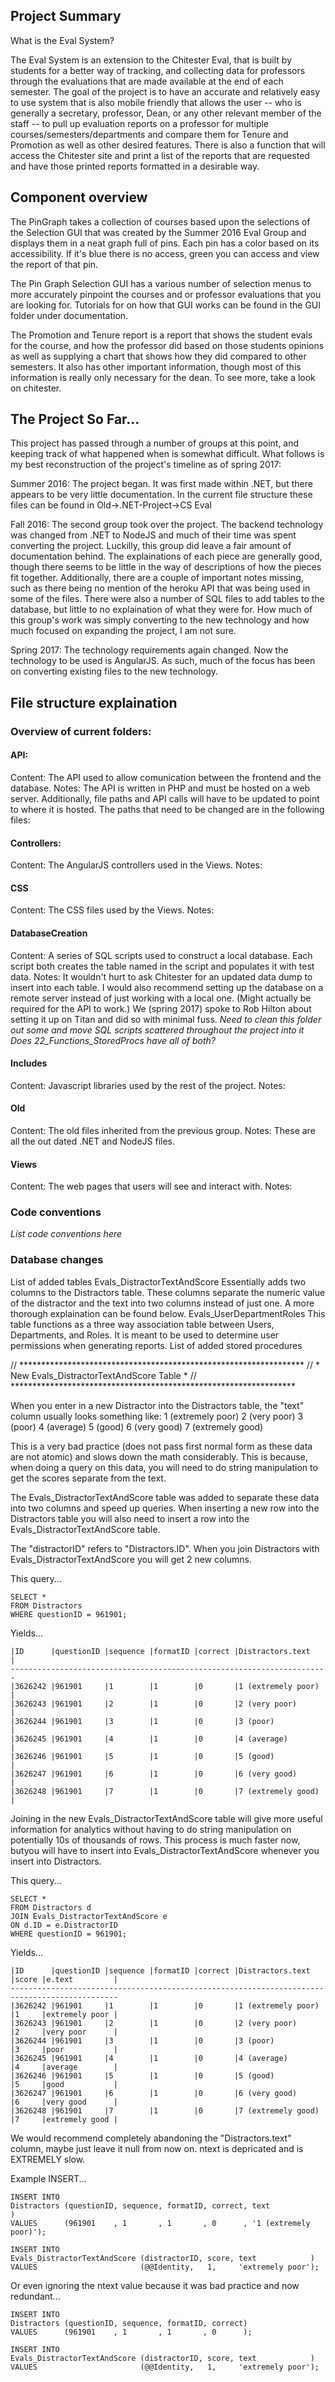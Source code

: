 ## Project Summary
What is the Eval System?

The Eval System is an extension to the Chitester Eval, that is built by students for a better way of tracking, and collecting data for professors through the evaluations that are made available at the end of each semester. The goal of the project is to have an accurate and relatively easy to use system that is also mobile friendly that allows the user -- who is generally a secretary, professor, Dean, or any other relevant member of the staff -- to pull up evaluation reports on a professor for multiple courses/semesters/departments and compare them for Tenure and Promotion as well as other desired features. There is also a function that will access the Chitester site and print a list of the reports that are requested and have those printed reports formatted in a desirable way.
  
## Component overview
  
  The PinGraph takes a collection of courses based upon the selections of the Selection GUI that was created by the Summer 2016 Eval Group and displays them in a neat graph full of pins. Each pin has a color based on its accessibility. If it's blue there is no access, green you can access and view the report of that pin. 
  
  The Pin Graph Selection GUI has a various number of selection menus to more accurately pinpoint the courses and or professor evaluations that you are looking for. Tutorials for on how that GUI works can be found in the GUI folder under documentation.
  
  The Promotion and Tenure report is a report that shows the student evals for the course, and how the professor did based on those students opinions as well as supplying a chart that shows how they did compared to other semesters. It also has other important information, though most of this information is really only necessary for the dean. To see more, take a look on chitester.

## The Project So Far...
This project has passed through a number of groups at this point, and keeping track of what happened when is somewhat difficult. What follows is my best reconstruction of the project's timeline as of spring 2017:
	
Summer 2016: The project began. It was first made within .NET, but there appears to be very little documentation. In the current file structure these files can be found in Old->.NET-Project->CS Eval
	
Fall 2016: The second group took over the project. The backend technology was changed from .NET to NodeJS and much of their time was spent converting the project. Luckilly, this group did leave a fair amount of documentation behind. The explainations of each piece are generally good, though there seems to be little in the way of descriptions of how the pieces fit together. Additionally, there are a couple of important notes missing, such as there being no mention of the heroku API that was being used in some of the files. There were also a number of SQL files to add tables to the database, but little to no explaination of what they were for. How much of this group's work was simply converting to the new technology and how much focused on expanding the project, I am not sure.
		
Spring 2017: The technology requirements again changed. Now the technology to be used is AngularJS. As such, much of the focus has been on converting existing files to the new technology.   
	
## File structure explaination
### Overview of current folders:
#### API:
Content: The API used to allow comunication between the frontend and the database.
Notes: The API is written in PHP and must be hosted on a web server. Additionally, file paths and API calls will have to be updated to point to where it is hosted. The paths that need to be changed are in the following files:
			
#### Controllers:
Content: The AngularJS controllers used in the Views.
Notes:
			
#### CSS
Content: The CSS files used by the Views.
Notes:
			
#### DatabaseCreation
Content: A series of SQL scripts used to construct a local database. Each script both creates the table named in the script and populates it with test data. 
Notes: It wouldn't hurt to ask Chitester for an updated data dump to insert into each table. I would also recommend setting up the database on a remote server instead of just working with a local one. (Might actually be required for the API to work.) We (spring 2017) spoke to Rob Hilton about setting it up on Titan and did so with minimal fuss.
*Need to clean this folder out some and move SQL scripts scattered throughout the project into it*
*Does 22_Functions_StoredProcs have all of both?*
			
#### Includes
Content: Javascript libraries used by the rest of the project.
Notes:

#### Old
Content: The old files inherited from the previous group. 
Notes: These are all the out dated .NET and NodeJS files.
			
#### Views
Content: The web pages that users will see and interact with.
Notes:
		
### Code conventions
*List code conventions here*

### Database changes
List of added tables
		Evals_DistractorTextAndScore
			Essentially adds two columns to the Distractors table. These columns separate the numeric value of the distractor and the text into two columns instead of just one. A more thorough explaination can be found below.
		Evals_UserDepartmentRoles
			This table functions as a three way association table between Users, Departments, and Roles. It is meant to be used to determine user permissions when generating reports. 
List of added stored procedures
		

// *****************************************************************
// * New Evals_DistractorTextAndScore Table                        *
// *****************************************************************

When you enter in a new Distractor into the Distractors table, the "text" column usually looks something like:
1 (extremely poor)
2 (very poor)
3 (poor)
4 (average)
5 (good)
6 (very good)
7 (extremely good)

This is a very bad practice (does not pass first normal form as these data are not atomic) and slows down 
the math considerably.  This is because, when doing a query on this data, you will need to do string 
manipulation to get the scores separate from the text.  

The Evals_DistractorTextAndScore table was added to separate these data into two columns and speed up 
queries. When inserting a new row into the Distractors table you will also need to insert a row into the Evals_DistractorTextAndScore table.

The "distractorID" refers to "Distractors.ID".  When you join Distractors with 
Evals_DistractorTextAndScore you will get 2 new columns.

This query...
```
SELECT * 
FROM Distractors 
WHERE questionID = 961901;
```

Yields...
```
|ID      |questionID |sequence |formatID |correct |Distractors.text   |
-----------------------------------------------------------------------
|3626242 |961901     |1        |1        |0       |1 (extremely poor) |
|3626243 |961901     |2        |1        |0       |2 (very poor)      |
|3626244 |961901     |3        |1        |0       |3 (poor)           |
|3626245 |961901     |4        |1        |0       |4 (average)        |
|3626246 |961901     |5        |1        |0       |5 (good)           |
|3626247 |961901     |6        |1        |0       |6 (very good)      |
|3626248 |961901     |7        |1        |0       |7 (extremely good) |
```

Joining in the new Evals_DistractorTextAndScore table will give more useful information for analytics 
without having to do string manipulation on potentially 10s of thousands of rows.  This process is much 
faster now, butyou will have to insert into Evals_DistractorTextAndScore whenever you insert into Distractors.

This query...
```
SELECT * 
FROM Distractors d
JOIN Evals_DistractorTextAndScore e
ON d.ID = e.DistractorID
WHERE questionID = 961901;
```

Yields...
```
|ID      |questionID |sequence |formatID |correct |Distractors.text   |score |e.text         |
----------------------------------------------------------------------------------------------
|3626242 |961901     |1        |1        |0       |1 (extremely poor) |1     |extremely poor |
|3626243 |961901     |2        |1        |0       |2 (very poor)      |2     |very poor      |
|3626244 |961901     |3        |1        |0       |3 (poor)           |3     |poor           |
|3626245 |961901     |4        |1        |0       |4 (average)        |4     |average        |
|3626246 |961901     |5        |1        |0       |5 (good)           |5     |good           |
|3626247 |961901     |6        |1        |0       |6 (very good)      |6     |very good      |
|3626248 |961901     |7        |1        |0       |7 (extremely good) |7     |extremely good |
```

We would recommend completely abandoning the "Distractors.text" column, maybe just leave it null 
from now on.  ntext is depricated and is EXTREMELY slow.

Example INSERT...
```
INSERT INTO 
Distractors (questionID, sequence, formatID, correct, text                )
VALUES      (961901    , 1       , 1       , 0      , '1 (extremely poor)');

INSERT INTO 
Evals_DistractorTextAndScore (distractorID, score, text            )
VALUES                       (@@Identity,   1,     'extremely poor');
```

Or even ignoring the ntext value because it was bad practice and now redundant...
```
INSERT INTO 
Distractors (questionID, sequence, formatID, correct)
VALUES      (961901    , 1       , 1       , 0      );

INSERT INTO 
Evals_DistractorTextAndScore (distractorID, score, text            )
VALUES                       (@@Identity,   1,     'extremely poor');
```
